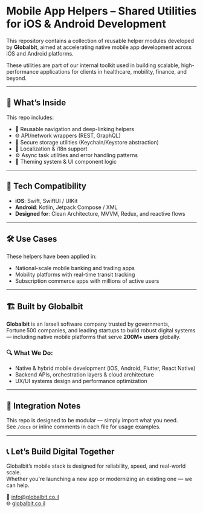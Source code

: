 # Mobile App Helpers – Shared Utilities for iOS & Android Development

This repository contains a collection of reusable helper modules developed by **Globalbit**, aimed at accelerating native mobile app development across iOS and Android platforms.

These utilities are part of our internal toolkit used in building scalable, high-performance applications for clients in healthcare, mobility, finance, and beyond.

---

## 🧩 What’s Inside

This repo includes:
- 🔁 Reusable navigation and deep-linking helpers
- 🌐 API/network wrappers (REST, GraphQL)
- 🔐 Secure storage utilities (Keychain/Keystore abstraction)
- 🧠 Localization & i18n support
- ⚙️ Async task utilities and error handling patterns
- 🎨 Theming system & UI component logic

---

## 🧰 Tech Compatibility

- **iOS**: Swift, SwiftUI / UIKit
- **Android**: Kotlin, Jetpack Compose / XML
- **Designed for**: Clean Architecture, MVVM, Redux, and reactive flows

---

## 🛠 Use Cases

These helpers have been applied in:
- National-scale mobile banking and trading apps
- Mobility platforms with real-time transit tracking
- Subscription commerce apps with millions of active users

---

## 🏗 Built by Globalbit

**Globalbit** is an Israeli software company trusted by governments, Fortune 500 companies, and leading startups to build robust digital systems — including native mobile platforms that serve **200M+ users** globally.

### 🔍 What We Do:
- Native & hybrid mobile development (iOS, Android, Flutter, React Native)
- Backend APIs, orchestration layers & cloud architecture
- UX/UI systems design and performance optimization

---

## 📎 Integration Notes

This repo is designed to be modular — simply import what you need.  
See `/docs` or inline comments in each file for usage examples.

---

## 📞 Let’s Build Digital Together

Globalbit’s mobile stack is designed for reliability, speed, and real-world scale.  
Whether you're launching a new app or modernizing an existing one — we can help.

📩 [info@globalbit.co.il](mailto:info@globalbit.co.il)  
🌐 [globalbit.co.il](https://globalbit.co.il)
